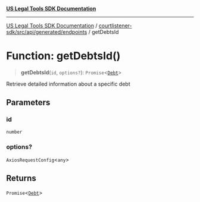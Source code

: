 [**US Legal Tools SDK Documentation**](../../../../../../README.md)

***

[US Legal Tools SDK Documentation](../../../../../../README.md) / [courtlistener-sdk/src/api/generated/endpoints](../README.md) / getDebtsId

# Function: getDebtsId()

> **getDebtsId**(`id`, `options?`): `Promise`\<[`Debt`](../../model/interfaces/Debt.md)\>

Retrieve detailed information about a specific debt

## Parameters

### id

`number`

### options?

`AxiosRequestConfig`\<`any`\>

## Returns

`Promise`\<[`Debt`](../../model/interfaces/Debt.md)\>
